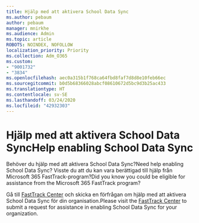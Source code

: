 ```yaml
---
title: Hjälp med att aktivera School Data Sync
ms.author: pebaum
author: pebaum
manager: mnirkhe
ms.audience: Admin
ms.topic: article
ROBOTS: NOINDEX, NOFOLLOW
localization_priority: Priority
ms.collection: Adm_O365
ms.custom:
- "9001732"
- "3834"
ms.openlocfilehash: aec0a315b1f768ca64fbd8faf7d8d8e10feb66ec
ms.sourcegitcommit: b0d5b68366028abcf08610672d5bc9d3b25ac433
ms.translationtype: HT
ms.contentlocale: sv-SE
ms.lasthandoff: 03/24/2020
ms.locfileid: "42932303"
---
```

# <a name="help-enabling-school-data-sync"></a><span data-ttu-id="84fbb-102">Hjälp med att aktivera School Data Sync</span><span class="sxs-lookup"><span data-stu-id="84fbb-102">Help enabling School Data Sync</span></span>

<span data-ttu-id="84fbb-103">Behöver du hjälp med att aktivera School Data Sync?</span><span class="sxs-lookup"><span data-stu-id="84fbb-103">Need help enabling School Data Sync?</span></span> <span data-ttu-id="84fbb-104">Visste du att du kan vara berättigad till hjälp från Microsoft 365 FastTrack-program?</span><span class="sxs-lookup"><span data-stu-id="84fbb-104">Did you know you could be eligible for assistance from the Microsoft 365 FastTrack program?</span></span>

<span data-ttu-id="84fbb-105">Gå till [FastTrack Center](https://www.microsoft.com/fasttrack) och skicka en förfrågan om hjälp med att aktivera School Data Sync för din organisation.</span><span class="sxs-lookup"><span data-stu-id="84fbb-105">Please visit the [FastTrack Center](https://www.microsoft.com/fasttrack) to submit a request for assistance in enabling School Data Sync for your organization.</span></span>
